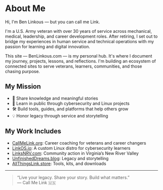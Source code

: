 # About Me

Hi, I'm Ben Linkous — but you can call me Link.

I'm a U.S. Army veteran with over 30 years of service across mechanical, medical, leadership, and career development roles. After retiring, I set out to bridge my experiences in human service and technical operations with my passion for learning and digital innovation.

This site — BenLinkous.com — is my personal hub. It's where I document my journey, projects, lessons, and reflections. I'm building an ecosystem of connected sites to serve veterans, learners, communities, and those chasing purpose.

## My Mission

- 📘 Share knowledge and meaningful stories
- 🧠 Learn in public through cybersecurity and Linux projects
- 🛠️ Build tools, guides, and platforms that help others grow
- 💡 Honor legacy through service and storytelling

## My Work Includes

- [CallMeLink.org](https://callmelink.org): Career coaching for veterans and career changers  
- [LinkOS.io](https://linkos.io): A custom Linux distro for cybersecurity learners  
- [LinksNRV.com](https://linksnrv.com): Community action in Virginia’s New River Valley  
- [UnfinishedDreams.blog](https://unfinisheddreams.blog): Legacy and storytelling  
- [AllThingsLink.store](https://allthingslink.store): Tools, kits, and downloads

---

> “Live your legacy. Share your story. Build what matters.”  
— Call Me Link 🇺🇸
